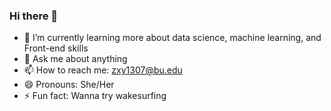 ### Hi there 👋



- 🌱 I’m currently learning more about data science, machine learning, and Front-end skills
- 💬 Ask me about anything
- 📫 How to reach me: zxy1307@bu.edu
- 😄 Pronouns: She/Her
- ⚡ Fun fact: Wanna try wakesurfing

